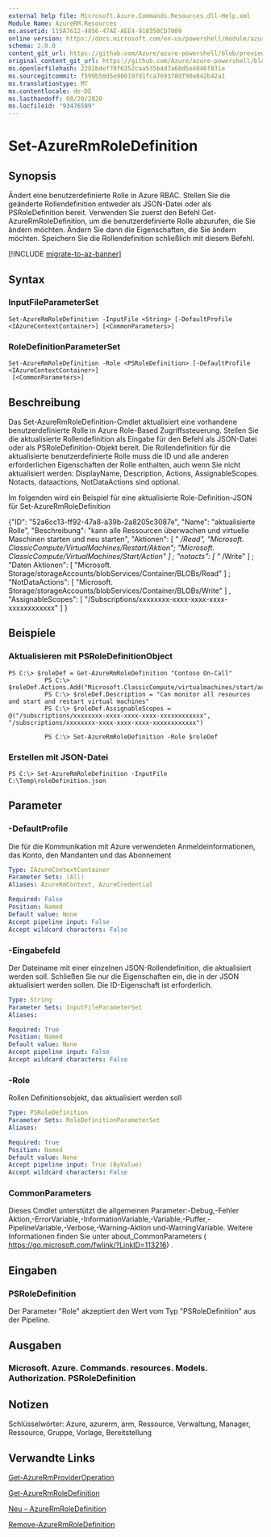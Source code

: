 ```yaml
---
external help file: Microsoft.Azure.Commands.Resources.dll-Help.xml
Module Name: AzureRM.Resources
ms.assetid: 115A7612-4856-47AE-AEE4-918350CD7009
online version: https://docs.microsoft.com/en-us/powershell/module/azurerm.resources/set-azurermroledefinition
schema: 2.0.0
content_git_url: https://github.com/Azure/azure-powershell/blob/preview/src/ResourceManager/Resources/Commands.Resources/help/Set-AzureRmRoleDefinition.md
original_content_git_url: https://github.com/Azure/azure-powershell/blob/preview/src/ResourceManager/Resources/Commands.Resources/help/Set-AzureRmRoleDefinition.md
ms.openlocfilehash: 2282bdef70f6352caa535b4d7a68d5e4046f831e
ms.sourcegitcommit: f599b50d5e980197d1fca769378df90a842b42a1
ms.translationtype: MT
ms.contentlocale: de-DE
ms.lasthandoff: 08/20/2020
ms.locfileid: "93476589"
---
```

# Set-AzureRmRoleDefinition

## Synopsis
Ändert eine benutzerdefinierte Rolle in Azure RBAC.
Stellen Sie die geänderte Rollendefinition entweder als JSON-Datei oder als PSRoleDefinition bereit.
Verwenden Sie zuerst den Befehl Get-AzureRmRoleDefinition, um die benutzerdefinierte Rolle abzurufen, die Sie ändern möchten.
Ändern Sie dann die Eigenschaften, die Sie ändern möchten.
Speichern Sie die Rollendefinition schließlich mit diesem Befehl.

[!INCLUDE [migrate-to-az-banner](../../includes/migrate-to-az-banner.md)]

## Syntax

### InputFileParameterSet
```
Set-AzureRmRoleDefinition -InputFile <String> [-DefaultProfile <IAzureContextContainer>] [<CommonParameters>]
```

### RoleDefinitionParameterSet
```
Set-AzureRmRoleDefinition -Role <PSRoleDefinition> [-DefaultProfile <IAzureContextContainer>]
 [<CommonParameters>]
```

## Beschreibung
Das Set-AzureRmRoleDefinition-Cmdlet aktualisiert eine vorhandene benutzerdefinierte Rolle in Azure Role-Based Zugriffssteuerung.
Stellen Sie die aktualisierte Rollendefinition als Eingabe für den Befehl als JSON-Datei oder als PSRoleDefinition-Objekt bereit.
Die Rollendefinition für die aktualisierte benutzerdefinierte Rolle muss die ID und alle anderen erforderlichen Eigenschaften der Rolle enthalten, auch wenn Sie nicht aktualisiert werden: DisplayName, Description, Actions, AssignableScopes.
Notacts, dataactions, NotDataActions sind optional.

Im folgenden wird ein Beispiel für eine aktualisierte Role-Definition-JSON für Set-AzureRmRoleDefinition

{"ID": "52a6cc13-ff92-47a8-a39b-2a8205c3087e", "Name": "aktualisierte Rolle", "Beschreibung": "kann alle Ressourcen überwachen und virtuelle Maschinen starten und neu starten", "Aktionen": \[ " */Read", "Microsoft. ClassicCompute/VirtualMachines/Restart/Aktion"; "Microsoft. ClassicCompute/VirtualMachines/Start/Action" \] ; "notacts": \[ "* /Write" \] ; "Daten Aktionen": \[ "Microsoft. Storage/storageAccounts/blobServices/Container/BLOBs/Read" \] ; "NotDataActions": \[ "Microsoft. Storage/storageAccounts/blobServices/Container/BLOBs/Write" \] , "AssignableScopes": \[ "/Subscriptions/xxxxxxxx-xxxx-xxxx-xxxx-xxxxxxxxxxxx" \] }

## Beispiele

### Aktualisieren mit PSRoleDefinitionObject
```
PS C:\> $roleDef = Get-AzureRmRoleDefinition "Contoso On-Call"
          PS C:\> $roleDef.Actions.Add("Microsoft.ClassicCompute/virtualmachines/start/action")
          PS C:\> $roleDef.Description = "Can monitor all resources and start and restart virtual machines"
          PS C:\> $roleDef.AssignableScopes = @("/subscriptions/xxxxxxxx-xxxx-xxxx-xxxx-xxxxxxxxxxxx", "/subscriptions/xxxxxxxx-xxxx-xxxx-xxxx-xxxxxxxxxxxx")

          PS C:\> Set-AzureRmRoleDefinition -Role $roleDef
```

### Erstellen mit JSON-Datei
```
PS C:\> Set-AzureRmRoleDefinition -InputFile C:\Temp\roleDefinition.json
```

## Parameter

### -DefaultProfile
Die für die Kommunikation mit Azure verwendeten Anmeldeinformationen, das Konto, den Mandanten und das Abonnement

```yaml
Type: IAzureContextContainer
Parameter Sets: (All)
Aliases: AzureRmContext, AzureCredential

Required: False
Position: Named
Default value: None
Accept pipeline input: False
Accept wildcard characters: False
```

### -Eingabefeld
Der Dateiname mit einer einzelnen JSON-Rollendefinition, die aktualisiert werden soll.
Schließen Sie nur die Eigenschaften ein, die in der JSON aktualisiert werden sollen.
Die ID-Eigenschaft ist erforderlich.

```yaml
Type: String
Parameter Sets: InputFileParameterSet
Aliases:

Required: True
Position: Named
Default value: None
Accept pipeline input: False
Accept wildcard characters: False
```

### -Role
Rollen Definitionsobjekt, das aktualisiert werden soll

```yaml
Type: PSRoleDefinition
Parameter Sets: RoleDefinitionParameterSet
Aliases:

Required: True
Position: Named
Default value: None
Accept pipeline input: True (ByValue)
Accept wildcard characters: False
```

### CommonParameters
Dieses Cmdlet unterstützt die allgemeinen Parameter:-Debug,-Fehler Aktion,-ErrorVariable,-InformationVariable,-Variable,-Puffer,-PipelineVariable,-Verbose,-Warning-Aktion und-WarningVariable. Weitere Informationen finden Sie unter about_CommonParameters ( https://go.microsoft.com/fwlink/?LinkID=113216) .

## Eingaben

### PSRoleDefinition
Der Parameter "Role" akzeptiert den Wert vom Typ "PSRoleDefinition" aus der Pipeline.

## Ausgaben

### Microsoft. Azure. Commands. resources. Models. Authorization. PSRoleDefinition

## Notizen
Schlüsselwörter: Azure, azurerm, arm, Ressource, Verwaltung, Manager, Ressource, Gruppe, Vorlage, Bereitstellung

## Verwandte Links

[Get-AzureRmProviderOperation](./Get-AzureRmProviderOperation.md)

[Get-AzureRmRoleDefinition](./Get-AzureRmRoleDefinition.md)

[Neu – AzureRmRoleDefinition](./New-AzureRmRoleDefinition.md)

[Remove-AzureRmRoleDefinition](./Remove-AzureRmRoleDefinition.md)

